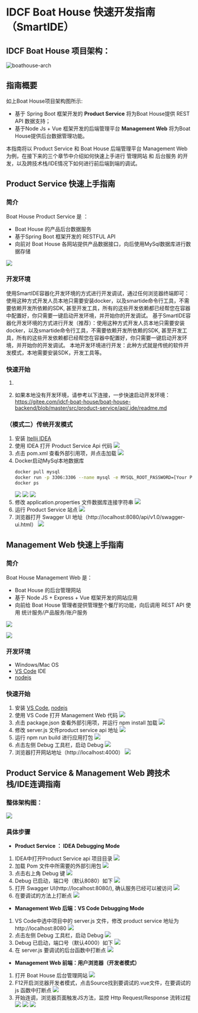 # IDCF Boat House 快速开发指南（SmartIDE）
## IDCF Boat House 项目架构：
![boathouse-arch](images/devguide-boathouse-arch.png)
## 指南概要
如上Boat House项目架构图所示:
* 基于 Spring Boot 框架开发的 **Product Service** 将为Boat House提供 REST API 数据支持；
* 基于Node Js + Vue 框架开发的后端管理平台 **Management Web** 将为Boat House提供后台数据管理功能。

本指南将以 Product Service 和 Boat House 后端管理平台 Management Web 为例，在接下来的三个章节中介绍如何快速上手进行 管理网站 和 后台服务 的开发，以及跨技术栈/IDE情况下如何进行前后端到端的调试。

## Product Service 快速上手指南

### 简介

Boat House Product Service 是 ：
* Boat House 的产品后台数据服务
* 基于Spring Boot 框架开发的 RESTFUL API
* 向前对 Boat House 各网站提供产品数据接口，向后使用MySql数据库进行数据存储

![](images/devguide-product-service-01.png)

### 开发环境
使用SmartIDE容器化开发环境的方式进行开发调试，通过任何浏览器终端即可：使用这种方式开发人员本地只需要安装docker，以及smartide命令行工具，不需要依赖开发所依赖的SDK, 甚至开发工具，所有的这些开发依赖都已经帮您在容器中配置好，你只需要一键启动开发环境，并开始你的开发调试。
基于SmartIDE容器化开发环境的方式进行开发（推荐）：使用这种方式开发人员本地只需要安装docker，以及smartide命令行工具，不需要依赖开发所依赖的SDK, 甚至开发工具，所有的这些开发依赖都已经帮您在容器中配置好，你只需要一键启动开发环境，并开始你的开发调试。
本地开发环境进行开发：此种方式就是传统的软件开发模式，本地需要安装SDK，开发工具等。
### 快速开始
1. 

1. 如果本地没有开发环境，请参考以下连接，一步快速启动开发环境：https://gitee.com/idcf-boat-house/boat-house-backend/blob/master/src/product-service/api/.ide/readme.md

### （模式二）传统开发模式

1. 安装 [Itellij IDEA](https://www.jetbrains.com/idea/)
1. 使用 IDEA 打开 Product Service Api 代码
![](images/devguide-product-service-02.png)
1. 点击 pom.xml 查看外部引用项，并点击加载
![](images/devguide-product-service-03.png)
1. Docker启动MySql本地数据库
    ```bash
    docker pull mysql
    docker run -p 3306:3306 --name mysql -e MYSQL_ROOT_PASSWORD=[Your Password] -d mysql
    docker ps
    ```
    ![](images/devguide-product-service-04.png)
    ![](images/devguide-product-service-05.png)
    ![](images/devguide-product-service-06.png)
1. 修改 application.properties 文件数据库连接字符串
![](images/devguide-product-service-07.png)
1. 运行 Product Service 站点
![](images/devguide-product-service-08.png)
1. 浏览器打开 Swagger UI 地址（http://localhost:8080/api/v1.0/swagger-ui.html）
![](images/devguide-product-service-09.png)


## Management Web 快速上手指南

### 简介

Boat House Management Web 是：
* Boat House 的后台管理网站
* 基于 Node JS + Express + Vue 框架开发的网站应用
* 向前给 Boat House 管理者提供管理整个餐厅的功能，向后调用 REST API 使用 统计服务/产品服务/账户服务

![](images/devguide-management-web-01.png)

![](images/devguide-debugging-11.png)

### 开发环境

* Windows/Mac OS
* [VS Code](https://code.visualstudio.com/) IDE
* [nodejs](https://nodejs.org/)

### 快速开始
1. 安装 [VS Code](https://www.jetbrains.com/idea/), [nodejs](https://nodejs.org/)
1. 使用 VS Code 打开 Management Web 代码
![](images/devguide-management-web-02.png)
1. 点击 package.json 查看外部引用项，并运行 npm install 加载
![](images/devguide-management-web-03.png)
1. 修改 server.js 文件product service api 地址
![](images/devguide-management-web-04.png)
1. 运行 npm run build 进行应用打包
![](images/devguide-management-web-05.png)
1. 点击左侧 Debug 工具栏，启动 Debug
![](images/devguide-debugging-08.png)
1. 浏览器打开网站地址（http://localhost:4000）
![](images/devguide-management-web-06.png)

## Product Service & Management Web 跨技术栈/IDE连调指南
### 整体架构图：
![](images/devguide-debugging-arch.png)

### 具体步骤
* **Product Service ： IDEA Debugging Mode**
1. IDEA中打开Product Service api 项目目录
![](images/devguide-debugging-01.png)
1. 加载 Pom 文件中所需要的外部引用包
![](images/devguide-debugging-02.png)
1. 点击右上角 Debug 键
![](images/devguide-debugging-03.png)
1. Debug 已启动，端口号（默认8080）如下
![](images/devguide-debugging-04.png)
1. 打开 Swagger UI(http://localhost:8080/), 确认服务已经可以被访问
![](images/devguide-debugging-05.png)
1. 在要调试的方法上打断点
![](images/devguide-debugging-06.png)

* **Management Web 后端：VS Code Debugging Mode**
1. VS Code中选中项目中的 server.js 文件，修改 product service 地址为 http://localhost:8080
![](images/devguide-debugging-07.png)
1. 点击左侧 Debug 工具栏，启动 Debug
![](images/devguide-debugging-08.png)
1. Debug 已启动，端口号（默认4000）如下
![](images/devguide-debugging-09.png)
1. 在 server.js 要调试的后台函数中打断点
![](images/devguide-debugging-10.png)

* **Management Web 前端：用户浏览器（开发者模式）**
1. 打开 Boat House 后台管理网站
![](images/devguide-debugging-11.png)
1. F12开启浏览器开发者模式，点击Source找到要调试的.vue文件，在要调试的 js 函数中打断点
![](images/devguide-debugging-12.png)
1. 开始连调，浏览器页面触发JS方法，监控 Http Request/Response 流转过程
![](images/devguide-debugging-13.png)
![](images/devguide-debugging-14.png)
![](images/devguide-debugging-15.png)
